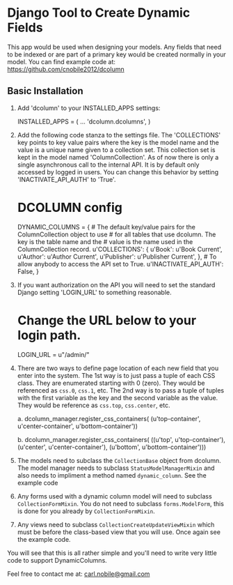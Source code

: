 Django Tool to Create Dynamic Fields
====================================

This app would be used when designing your models. Any fields that need to be
indexed or are part of a primary key would be created normally in your model.
You can find example code at: https://github.com/cnobile2012/dcolumn

Basic Installation
------------------

 1. Add 'dcolumn' to your INSTALLED_APPS settings:

    INSTALLED_APPS = (
        ...
        'dcolumn.dcolumns',
        )

 2. Add the following code stanza to the settings file. The 'COLLECTIONS' key
    points to key value pairs where the key is the model name and the value
    is a unique name given to a collection set. This collection set is kept
    in the model named 'ColumnCollection'. As of now there is only a single
    asynchronous call to the internal API. It is by default only accessed by
    logged in users. You can change this behavior by setting
    'INACTIVATE_API_AUTH' to 'True'.

    # DCOLUMN config
    DYNAMIC_COLUMNS = {
        # The default key/value pairs for the ColumnCollection object to use
        # for all tables that use dcolumn. The key is the table name and the
        # value is the name used in the ColumnCollection record.
        u'COLLECTIONS': {
            u'Book': u'Book Current',
            u'Author': u'Author Current',
            u'Publisher': u'Publisher Current',
            },
        # To allow anybody to access the API set to True.
        u'INACTIVATE_API_AUTH': False,
        }

 3. If you want authorization on the API you will need to set the standard
    Django setting 'LOGIN_URL' to something reasonable.

    # Change the URL below to your login path.
    LOGIN_URL = u"/admin/"

 4. There are two ways to define page location of each new field that you
    enter into the system. The 1st way is to just pass a tuple of each CSS
    class. They are enumerated starting with 0 (zero). They would be
    referenced as `css.0`, `css.1`, etc. The 2nd way is to pass a tuple of
    tuples with the first variable as the key and the second variable as the
    value. They would be reference as `css.top`, `css.center`, etc.

    a. dcolumn_manager.register_css_containers(
           (u'top-container', u'center-container', u'bottom-container'))

    b. dcolumn_manager.register_css_containers(
           ((u'top', u'top-container'),
            (u'center', u'center-container'),
            (u'bottom', u'bottom-container')))

 5. The models need to subclass the `CollectionBase` object from dcolumn. The
    model manager needs to subclass `StatusModelManagerMixin` and also needs
    to impliment a method named `dynamic_column`. See the example code 

 6. Any forms used with a dynamic column model will need to subclass
    `CollectionFormMixin`. You do not need to subclass `forms.ModelForm`, this
    is done for you already by `CollectionFormMixin`.

 7. Any views need to subclass `CollectionCreateUpdateViewMixin` which must be
    before the class-based view that you will use. Once again see the example
    code.

You will see that this is all rather simple and you'll need to write very
little code to support DynamicColumns.

Feel free to contact me at: carl.nobile@gmail.com
